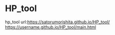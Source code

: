 # HP_tool
hp_tool
url:https://satorumorishita.github.io/HP_tool/
https://username.github.io/HP_tool/main.html
